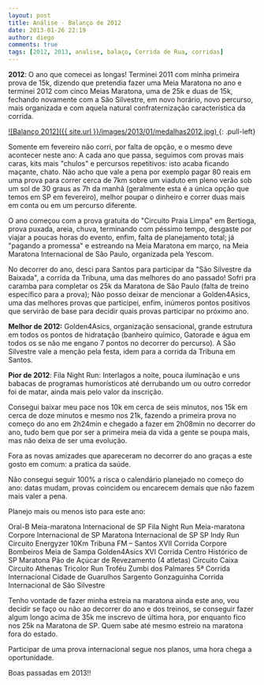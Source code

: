 ```yaml
---
layout: post
title: Análise - Balanço de 2012
date: 2013-01-26 22:19
author: diego
comments: true
tags: [2012, 2013, analise, balaço, Corrida de Rua, corridas]
---
```


**2012**: O ano que comecei as longas! Terminei 2011 com minha primeira prova de 15k, dizendo que pretendia fazer uma Meia Maratona no ano e terminei 2012 com cinco Meias Maratona, uma de 25k e duas de 15k, fechando novamente com a São Silvestre, em novo horário, novo percurso, mais organizada e com aquela natural confraternização característica da corrida.

<a href="/images/2013/01/medalhas2012_big.jpg">
![Balanço 2012]({{ site.url }}/images/2013/01/medalhas2012.jpg)
</a>
{: .pull-left}

Somente em fevereiro não corri, por falta de opção, e o mesmo deve acontecer neste ano: A cada ano que passa, seguimos com provas mais caras, kits mais "chulos" e percursos repetitivos: isto acaba ficando maçante, chato. Não acho que vale a pena por exemplo pagar 80 reais em uma prova para correr cerca de 7km sobre um viaduto em pleno verão sob um sol de 30 graus as 7h da manhã (geralmente esta é a única opção que temos em SP em fevereiro), melhor poupar o dinheiro e correr duas mais em conta ou em um percurso diferente.

O ano começou com a prova gratuita do "Circuito Praia Limpa" em Bertioga, prova puxada, areia, chuva, terminando com péssimo tempo, desgaste por viajar a poucas horas do evento, enfim, falta de planejamento total; já "pagando a promessa" e estreando na Meia Maratona em março, na Meia Maratona Internacional de São Paulo, organizada pela Yescom.

No decorrer do ano, desci para Santos para participar da "São Silvestre da Baixada", a corrida da Tribuna, uma das melhores do ano passado! Sofri pra caramba para completar os 25k da Maratona de São Paulo (falta de treino específico para a prova); Não posso deixar de mencionar a Golden4Asics, uma das melhores provas que participei, enfim, inúmeros pontos positivos que servirão de base para decidir quais provas participar no próximo ano.

**Melhor de 2012:** Golden4Asics, organização sensacional, grande estrutura em todos os pontos de hidratação (banheiro químico, Gatorade e água em todos os se não me engano 7 pontos no decorrer do percurso). A São Silvestre vale a menção pela festa, idem para a corrida da Tribuna em Santos.

**Pior de 2012**: Fila Night Run: Interlagos a noite, pouca iluminação e uns babacas de programas humorísticos até derrubando um ou outro corredor foi de matar, ainda mais pelo valor da inscrição.

Consegui baixar meu pace nos 10k em cerca de seis minutos, nos 15k em cerca de doze minutos e mesmo nos 21k, fazendo a primeira prova no começo do ano em 2h24min e chegado a fazer em 2h08min no decorrer do ano, tudo bem que por ser a primeira meia da vida a gente se poupa mais, mas não deixa de ser uma evolução.

Fora as novas amizades que apareceram no decorrer do ano graças a este gosto em comum: a pratica da saúde.

Não consegui seguir 100% a risca o calendário planejado no começo do ano: datas mudam, provas coincidem ou encarecem demais que não fazem mais valer a pena.

Planejo mais ou menos isto para este ano:

Oral-B
Meia-maratona Internacional de SP
Fila Night Run
Meia-maratona Corpore Internacional de SP
Maratona Internacional de SP
SP Indy Run
Circuito Energyzer
10Km Tribuna FM – Santos
XVII Corrida Corpore Bombeiros
Meia de Sampa
Golden4Asics
XVI Corrida Centro Histórico de SP
Maratona Pão de Açúcar de Revezamento (4 atletas)
Circuito Caixa
Circuito Athenas
Tricolor Run
Troféu Zumbi dos Palmares
5ª Corrida Internacional Cidade de Guarulhos
Sargento Gonzaguinha
Corrida Internacional de São Silvestre

Tenho vontade de fazer minha estreia na maratona ainda este ano, vou decidir se faço ou não ao decorrer do ano e dos treinos, se conseguir fazer algum longo acima de 35k me inscrevo de última hora, por enquanto fico nos 25k na Maratona de SP. Quem sabe até mesmo estreio na maratona fora do estado.

Participar de uma prova internacional segue nos planos, uma hora chega a oportunidade.

Boas passadas em 2013!!

